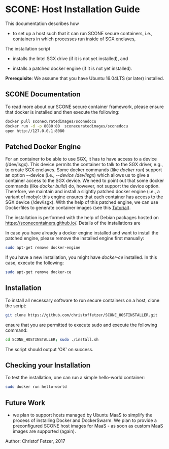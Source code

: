 # SCONE: Host Installation Guide

This documentation describes how 

* to set up a host such that it can run SCONE secure containers, i.e., containers in which processes run inside of SGX enclaves,

The installation script

* installs the Intel SGX drive (if it is not yet installed), and

* installs a patched docker engine (if it is not yet installed).


**Prerequisite**:  We assume that you have Ubuntu 16.04LTS (or later) installed. 

## SCONE Documentation

To read more about our SCONE secure container framework, please ensure that docker is installed and then execute the following:

```bash
docker pull sconecuratedimages/sconedocu
docker run -d -p 8080:80  sconecuratedimages/sconedocu
open http://127.0.0.1:8080
```

## Patched Docker Engine

For an container to be able to use SGX, it has to have access to a device (/dev/isgx). This device permits the container to talk to the SGX driver, e.g., to create SGX enclaves. Some docker commands (like *docker run*) support an option --device (i.e., *--device /dev/isgx*) which allows us to give a container access to the SGX device. We need to point out that some docker commands (like *docker build*) do, however, not support the device option. Therefore, we maintain and install a slightly patched docker engine (i.e., a variant of moby): this engine ensures that each container has access to the SGX device (/dev/isgx).  With the help of this patched engine, we can use Dockerfiles to generate container images (see this [Tutorial](SCONE_Dockerfile.md)).


The installation is performed with the help of Debian packages hosted on https://sconecontainers.github.io/. Details of the installations are 

In case you have already a docker engine installed and want to install the patched engine, please remove the installed engine first manually:

```bash
sudo apt-get remove docker-engine
```

If you have a new installation, you might have *docker-ce* installed. In this case, execute the following:
```bash
sudo apt-get remove docker-ce
```

## Installation

To install all necessary software to run secure containers on a host, clone the script:

```bash
git clone https://github.com/christoffetzer/SCONE_HOSTINSTALLER.git
```

ensure that you are permitted to execute sudo and execute the following command:

```bash
cd SCONE_HOSTINSTALLER; sudo ./install.sh
```

The script should output 'OK' on success.

## Checking your Installation


To test the installation, one can run a simple hello-world container:

```bash
sudo docker run hello-world
```


## Future Work

* we plan to support hosts managed by Ubuntu MaaS to simplify the process of installing Docker and DockerSwarm. 
We plan to provide a preconfigured SCONE host images for MaaS - as soon as custom MaaS images are supported (again).

Author: Christof Fetzer, 2017
